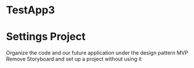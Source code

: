 # TestApp3

# Settings Project
Organize the code and our future application under the design pattern MVP
Remove Storyboard and set up a project without using it
